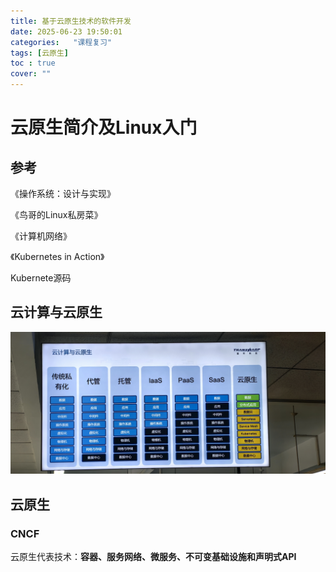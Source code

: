 ```yaml
---
title: 基于云原生技术的软件开发
date: 2025-06-23 19:50:01
categories:   "课程复习"
tags: [云原生]
toc : true
cover: "" 
---
```


# 云原生简介及Linux入门

## 参考

《操作系统：设计与实现》

《鸟哥的Linux私房菜》

《计算机网络》

《Kubernetes in Action》

Kubernete源码

## 云计算与云原生

<img src="基于云原生技术的软件开发/IMG_20250623_102307.jpg" alt="IMG_20250623_102307"/>

## 云原生

### CNCF

云原生代表技术：**容器、服务网络、微服务、不可变基础设施和声明式API**

 

